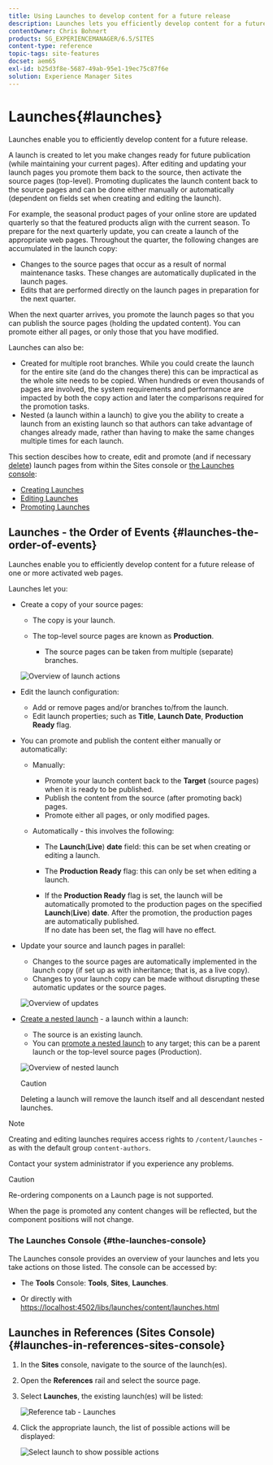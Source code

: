 ```yaml
---
title: Using Launches to develop content for a future release
description: Launches lets you efficiently develop content for a future release. They let you make changes ready for future publication, while maintaining your current pages.
contentOwner: Chris Bohnert
products: SG_EXPERIENCEMANAGER/6.5/SITES
content-type: reference
topic-tags: site-features
docset: aem65
exl-id: b25d3f8e-5687-49ab-95e1-19ec75c87f6e
solution: Experience Manager Sites
---
```

# Launches{#launches}

Launches enable you to efficiently develop content for a future release.

A launch is created to let you make changes ready for future publication (while maintaining your current pages). After editing and updating your launch pages you promote them back to the source, then activate the source pages (top-level). Promoting duplicates the launch content back to the source pages and can be done either manually or automatically (dependent on fields set when creating and editing the launch).

For example, the seasonal product pages of your online store are updated quarterly so that the featured products align with the current season. To prepare for the next quarterly update, you can create a launch of the appropriate web pages. Throughout the quarter, the following changes are accumulated in the launch copy:

* Changes to the source pages that occur as a result of normal maintenance tasks. These changes are automatically duplicated in the launch pages.
* Edits that are performed directly on the launch pages in preparation for the next quarter.

When the next quarter arrives, you promote the launch pages so that you can publish the source pages (holding the updated content). You can promote either all pages, or only those that you have modified.

Launches can also be:

* Created for multiple root branches. While you could create the launch for the entire site (and do the changes there) this can be impractical as the whole site needs to be copied. When hundreds or even thousands of pages are involved, the system requirements and performance are impacted by both the copy action and later the comparisons required for the promotion tasks.
* Nested (a launch within a launch) to give you the ability to create a launch from an existing launch so that authors can take advantage of changes already made, rather than having to make the same changes multiple times for each launch.

This section descibes how to create, edit and promote (and if necessary [delete](/help/sites-authoring/launches-creating.md#deleting-a-launch)) launch pages from within the Sites console or [the Launches console](#the-launches-console):

* [Creating Launches](/help/sites-authoring/launches-creating.md)
* [Editing Launches](/help/sites-authoring/launches-editing.md)
* [Promoting Launches](/help/sites-authoring/launches-promoting.md)

## Launches - the Order of Events {#launches-the-order-of-events}

Launches enable you to efficiently develop content for a future release of one or more activated web pages.

Launches let you:

* Create a copy of your source pages:

    * The copy is your launch.
    * The top-level source pages are known as **Production**.

        * The source pages can be taken from multiple (separate) branches.

  ![Overview of launch actions](assets/chlimage_1-111.png)

* Edit the launch configuration:

    * Add or remove pages and/or branches to/from the launch.
    * Edit launch properties; such as **Title**, **Launch Date**, **Production Ready** flag.

* You can promote and publish the content either manually or automatically:

    * Manually:

        * Promote your launch content back to the **Target** (source pages) when it is ready to be published.
        * Publish the content from the source (after promoting back) pages.
        * Promote either all pages, or only modified pages.

    * Automatically - this involves the following:

        * The **Launch**(**Live**) **date** field: this can be set when creating or editing a launch.  
        
        * The **Production Ready** flag: this can only be set when editing a launch.
        * If the **Production Ready** flag is set, the launch will be automatically promoted to the production pages on the specified **Launch**(**Live**) **date**. After the promotion, the production pages are automatically published.  
          If no date has been set, the flag will have no effect.

* Update your source and launch pages in parallel:

    * Changes to the source pages are automatically implemented in the launch copy (if set up as with inheritance; that is, as a live copy).  
    * Changes to your launch copy can be made without disrupting these automatic updates or the source pages.

  ![Overview of updates](assets/chlimage_1-112.png)

* [Create a nested launch](/help/sites-authoring/launches-creating.md#creating-a-nested-launch) - a launch within a launch:

    * The source is an existing launch.
    * You can [promote a nested launch](/help/sites-authoring/launches-promoting.md#promoting-a-nested-launch) to any target; this can be a parent launch or the top-level source pages (Production).

  ![Overview of nested launch](assets/chlimage_1-113.png)

  >[!CAUTION]
  >
  >Deleting a launch will remove the launch itself and all descendant nested launches.

>[!NOTE]
>
>Creating and editing launches requires access rights to `/content/launches` - as with the default group `content-authors`. 
>
>Contact your system administrator if you experience any problems.

>[!CAUTION]
>
>Re-ordering components on a Launch page is not supported. 
>
>When the page is promoted any content changes will be reflected, but the component positions will not change.


### The Launches Console {#the-launches-console}

The Launches console provides an overview of your launches and lets you take actions on those listed. The console can be accessed by:

* The **Tools** Console: **Tools**, **Sites**, **Launches**.

* Or directly with [https://localhost:4502/libs/launches/content/launches.html](https://localhost:4502/libs/launches/content/launches.html)

## Launches in References (Sites Console) {#launches-in-references-sites-console}

1. In the **Sites** console, navigate to the source of the launch(es).
1. Open the **References** rail and select the source page.
1. Select **Launches**, the existing launch(es) will be listed:

   ![Reference tab - Launches](assets/screen-shot_2019-03-05at121901-1.png)

1. Click the appropriate launch, the list of possible actions will be displayed:

   ![Select launch to show possible actions](assets/screen-shot_2019-03-05at121952-1.png)
